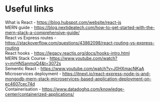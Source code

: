 # Useful links

What is React - https://blog.hubspot.com/website/react-js \
MERN guide - https://blog.nextideatech.com/how-to-get-started-with-the-mern-stack-a-comprehensive-guide/ \
React vs Express routes - https://stackoverflow.com/questions/43862098/react-routing-vs-express-routing \
React hooks - https://legacy.reactjs.org/docs/hooks-intro.html \
MERN Stack Course - https://www.youtube.com/watch?v=mrHNSanmqQ4&t=3072s \
Sementic React - https://www.youtube.com/watch?v=J0HXmacNKaA \
Microservices deployment - https://itnext.io/react-express-node-js-and-mongodb-mern-stack-microservices-based-application-deployment-on-ec4607cec74d \
Containerisation - https://www.datadoghq.com/knowledge-center/containerized-applications/
